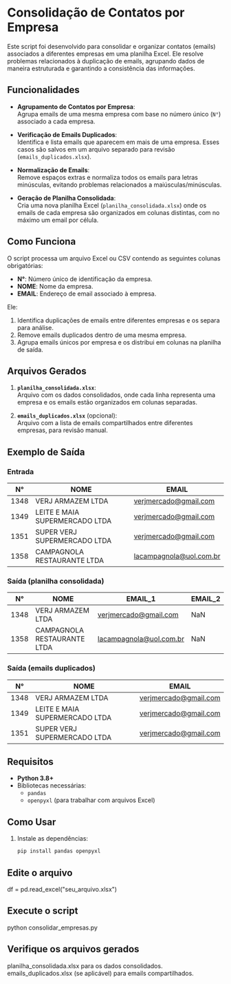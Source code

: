 # Consolidação de Contatos por Empresa

Este script foi desenvolvido para consolidar e organizar contatos (emails) associados a diferentes empresas em uma planilha Excel. Ele resolve problemas relacionados à duplicação de emails, agrupando dados de maneira estruturada e garantindo a consistência das informações.

## Funcionalidades

- **Agrupamento de Contatos por Empresa**:  
  Agrupa emails de uma mesma empresa com base no número único (`N°`) associado a cada empresa.

- **Verificação de Emails Duplicados**:  
  Identifica e lista emails que aparecem em mais de uma empresa. Esses casos são salvos em um arquivo separado para revisão (`emails_duplicados.xlsx`).

- **Normalização de Emails**:  
  Remove espaços extras e normaliza todos os emails para letras minúsculas, evitando problemas relacionados a maiúsculas/minúsculas.

- **Geração de Planilha Consolidada**:  
  Cria uma nova planilha Excel (`planilha_consolidada.xlsx`) onde os emails de cada empresa são organizados em colunas distintas, com no máximo um email por célula.

## Como Funciona

O script processa um arquivo Excel ou CSV contendo as seguintes colunas obrigatórias:

- **N°**: Número único de identificação da empresa.
- **NOME**: Nome da empresa.
- **EMAIL**: Endereço de email associado à empresa.

Ele:
1. Identifica duplicações de emails entre diferentes empresas e os separa para análise.
2. Remove emails duplicados dentro de uma mesma empresa.
3. Agrupa emails únicos por empresa e os distribui em colunas na planilha de saída.

## Arquivos Gerados

1. **`planilha_consolidada.xlsx`**:  
   Arquivo com os dados consolidados, onde cada linha representa uma empresa e os emails estão organizados em colunas separadas.

2. **`emails_duplicados.xlsx`** (opcional):  
   Arquivo com a lista de emails compartilhados entre diferentes empresas, para revisão manual.

## Exemplo de Saída

### Entrada

| N°   | NOME                                  | EMAIL                      |  
|------|---------------------------------------|----------------------------|  
| 1348 | VERJ ARMAZEM LTDA                     | verjmercado@gmail.com       |  
| 1349 | LEITE E MAIA SUPERMERCADO LTDA        | verjmercado@gmail.com       |  
| 1351 | SUPER VERJ SUPERMERCADO LTDA          | verjmercado@gmail.com       |  
| 1358 | CAMPAGNOLA RESTAURANTE LTDA           | lacampagnola@uol.com.br     |  

### Saída (planilha consolidada)

| N°   | NOME                                  | EMAIL_1                  | EMAIL_2            |  
|------|---------------------------------------|--------------------------|--------------------|  
| 1348 | VERJ ARMAZEM LTDA                     | verjmercado@gmail.com     | NaN                |  
| 1358 | CAMPAGNOLA RESTAURANTE LTDA           | lacampagnola@uol.com.br   | NaN                |  

### Saída (emails duplicados)

| N°   | NOME                                  | EMAIL                      |  
|------|---------------------------------------|----------------------------|  
| 1348 | VERJ ARMAZEM LTDA                     | verjmercado@gmail.com       |  
| 1349 | LEITE E MAIA SUPERMERCADO LTDA        | verjmercado@gmail.com       |  
| 1351 | SUPER VERJ SUPERMERCADO LTDA          | verjmercado@gmail.com       |  

## Requisitos

- **Python 3.8+**
- Bibliotecas necessárias:
  - `pandas`
  - `openpyxl` (para trabalhar com arquivos Excel)

## Como Usar

1. Instale as dependências:
   ```bash
   pip install pandas openpyxl

## Edite o arquivo 
df = pd.read_excel("seu_arquivo.xlsx")

## Execute o script

python consolidar_empresas.py

## Verifique os arquivos gerados
planilha_consolidada.xlsx para os dados consolidados.
emails_duplicados.xlsx (se aplicável) para emails compartilhados.
